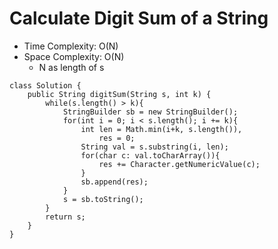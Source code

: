 # Calculate Digit Sum of a String

- Time Complexity: O(N)
- Space Complexity: O(N)
  - N as length of s

```
class Solution {
    public String digitSum(String s, int k) {
        while(s.length() > k){
            StringBuilder sb = new StringBuilder();
            for(int i = 0; i < s.length(); i += k){
                int len = Math.min(i+k, s.length()),
                    res = 0;
                String val = s.substring(i, len);
                for(char c: val.toCharArray()){
                    res += Character.getNumericValue(c);
                }
                sb.append(res);
            }
            s = sb.toString();
        }
        return s;
    }
}
```
